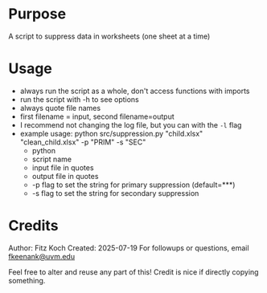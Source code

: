 # Purpose
A script to suppress data in worksheets (one sheet at a time)

# Usage
* always run the script as a whole, don't access functions with imports
* run the script with -h to see options
* always quote file names
* first filename = input, second filename=output
* I recommend not changing the log file, but you can with the `-l` flag
* example usage: python src/suppression.py "child.xlsx" "clean_child.xlsx" -p "PRIM" -s "SEC"
    * python
    * script name
    * input file in quotes
    * output file in quotes
    * -p flag to set the string for primary suppression (default=***)
    * -s flag to set the string for secondary suppression


# Credits
Author: Fitz Koch
Created: 2025-07-19
For followups or questions, email fkeenank@uvm.edu

Feel free to alter and reuse any part of this! Credit is nice if directly copying something.